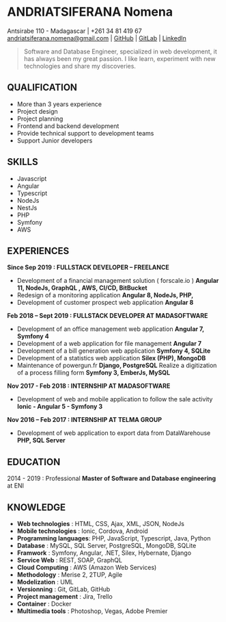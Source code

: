 # ANDRIATSIFERANA Nomena
Antsirabe 110 - Madagascar | +261 34 81 419 67 andriatsiferana.nomena@gmail.com |  [GitHub](https://github.com/noomsandry) | [GitLab](https://gitlab.com/noomsandry) | [LinkedIn](https://www.linkedin.com/in/nomena-andriatsiferana-666418128/)

>   Software and Database Engineer, specialized in web development, it has always been my great passion. I like learn, experiment with new technologies and share my discoveries.

## QUALIFICATION
- More than 3 years experience
- Project design
- Project planning
- Frontend and backend development
- Provide technical support to development teams
- Support Junior developers
## SKILLS
- Javascript								
- Angular
- Typescript
- NodeJs
- NestJs
- PHP
- Symfony
- AWS
## EXPERIENCES
**Since Sep 2019 : FULLSTACK DEVELOPER – FREELANCE**
- Development of a financial management solution ( forscale.io )
 **Angular 11, NodeJs, GraphQL , AWS, CI/CD, BitBucket**
- Redesign of a monitoring application
**Angular 8, NodeJs, PHP,**
- Development of customer prospect web application 
**Angular 8**

**Feb 2018 – Sept 2019 : FULLSTACK DEVELOPER AT MADASOFTWARE**
- Development of an office management web application
**Angular 7, Symfony 4**
- Development of a web application for file management
**Angular 7**
- Development of a bill generation web application
**Symfony 4, SQLite**
- Development of a statistics web application
**Silex (PHP), MongoDB**
- Maintenance of  powergun.fr
**Django, PostgreSQL** 
Realize a digitization of a process filling form
**Symfony 3, EmberJs, MySQL**

**Nov 2017 - Feb 2018 : INTERNSHIP AT MADASOFTWARE**
- Development of web and mobile application to follow  the sale activity
**Ionic - Angular 5 - Symfony 3**

**Nov 2016 – Feb 2017 : INTERNSHIP AT TELMA GROUP**
- Development of web application to export data from DataWarehouse 
**PHP, SQL Server**

## EDUCATION
2014 - 2019 : Professional **Master of Software and Database engineering** at ENI
## KNOWLEDGE
- **Web technologies** : HTML, CSS, Ajax, XML, JSON, NodeJs
- **Mobile technologies** : Ionic, Cordova, Android  
- **Programming languages**: PHP, JavaScript, Typescript, Java, Python 
- **Database** : MySQL, SQL Server, PostgreSQL, MongoDB, SQLite 
- **Framwork** : Symfony, Angular, .NET, Silex, Hybernate, Django 
- **Service Web** : REST, SOAP, GraphQL
- **Cloud Computing** : AWS (Amazon Web Services)
- **Methodology** : Merise 2, 2TUP, Agile  
- **Modelization** : UML  
- **Versionning** : Git, GitLab, GitHub  
- **Project management** : Jira, Trello  
- **Container** : Docker  
- **Multimedia tools** : Photoshop, Vegas, Adobe Premier
